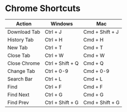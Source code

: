 # Chrome Shortcuts

| Action     |  Windows   |    Mac     |
| ---------- | ---------- | ---------- |
| Download Tab | Ctrl + J | Cmd + Shift + J |
| History Tab | Ctrl + H | Cmd + H |
| New Tab | Ctrl + T | Cmd + T |
| Close Tab | Ctrl + W | Cmd + W |
| Close Chrome | Ctrl + Shift + Q | Cmd + Q |
| Change Tab | Ctrl + 0-9 | Cmd + 0-9 |
| Search Bar | Ctrl + L | Cmd + L |
| Find | Ctrl + F | Cmd + F |
| Find Next | Ctrl + G | Cmd + G |
| Find Prev | Ctrl + Shift + G | Cmd + Shift + G |

